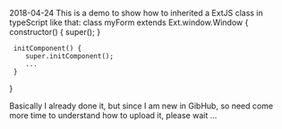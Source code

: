 2018-04-24
This is a demo to show how to inherited a ExtJS class in typeScript like that:
  class myForm extends Ext.window.Window {
     constructor() {
        super();
     }
     
     initComponent() {
        super.initComponent();
        ...
     }
  }
  
Basically I already done it, but since I am new in GibHub, so need come more time
to understand how to upload it, please wait ...